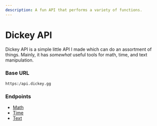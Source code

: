 ```yaml
---
description: A fun API that performs a variety of functions.
---
```


# Dickey API

Dickey API is a simple little API I made which can do an assortment of things. Mainly, it has
_somewhat_ useful tools for math, time, and text manipulation.

### Base URL

```
https:/api.dickey.gg
```

### Endpoints

-   [Math](math.md)
-   [Time](time.md)
-   [Text](text.md)
